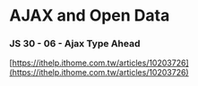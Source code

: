 # AJAX and Open Data

### JS 30 - 06 - Ajax Type Ahead

[https://ithelp.ithome.com.tw/articles/10203726](https://ithelp.ithome.com.tw/articles/10203726)

